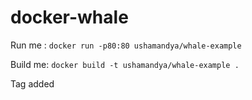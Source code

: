 # docker-whale

Run me : `docker run -p80:80 ushamandya/whale-example`

Build me: `docker build -t ushamandya/whale-example .`

Tag added